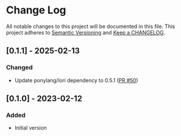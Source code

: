# Change Log

All notable changes to this project will be documented in this file. This project adheres to [Semantic Versioning](http://semver.org/) and [Keep a CHANGELOG](http://keepachangelog.com/).

## [0.1.1] - 2025-02-13

### Changed

- Update ponylang/lori dependency to 0.5.1 ([PR #50](https://github.com/ponylang/postgres/pull/50))

## [0.1.0] - 2023-02-12

### Added

- Initial version

